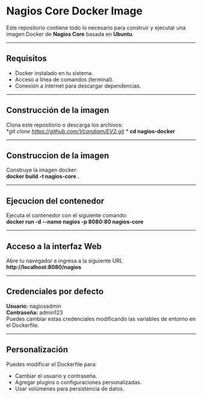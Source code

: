 # Nagios Core Docker Image

Este repositorio contiene todo lo necesario para construir y ejecutar una imagen Docker de **Nagios Core** basada en **Ubuntu**.

---

## Requisitos

- Docker instalado en tu sistema.
- Acceso a línea de comandos (terminal).
- Conexión a internet para descargar dependencias.

---

## Construcción de la imagen

Clona este repositorio o descarga los archivos:\
**git clone https://github.com/Vcandiam/EV2.git \**
**cd nagios-docker**

---

## Construccion de la imagen
Construye la imagen docker:\
**docker build -t nagios-core .**

---

## Ejecucion del contenedor
Ejecuta el contenedor con el siguiente comando: \
**docker run -d --name nagios -p 8080:80 nagios-core**

---

## Acceso a la interfaz Web
Abre tu navegador e ingresa a la siguiente URL \
**http://localhost:8080/nagios**

---

## Credenciales por defecto
**Usuario:** nagiosadmin\
**Contraseña:** admin123\
Puedes cambiar estas credenciales modificando las variables de entorno en el Dockerfile.

---

## Personalización
Puedes modificar el Dockerfile para:

- Cambiar el usuario y contraseña.
- Agregar plugins o configuraciones personalizadas.
- Usar volúmenes para persistencia de datos.



